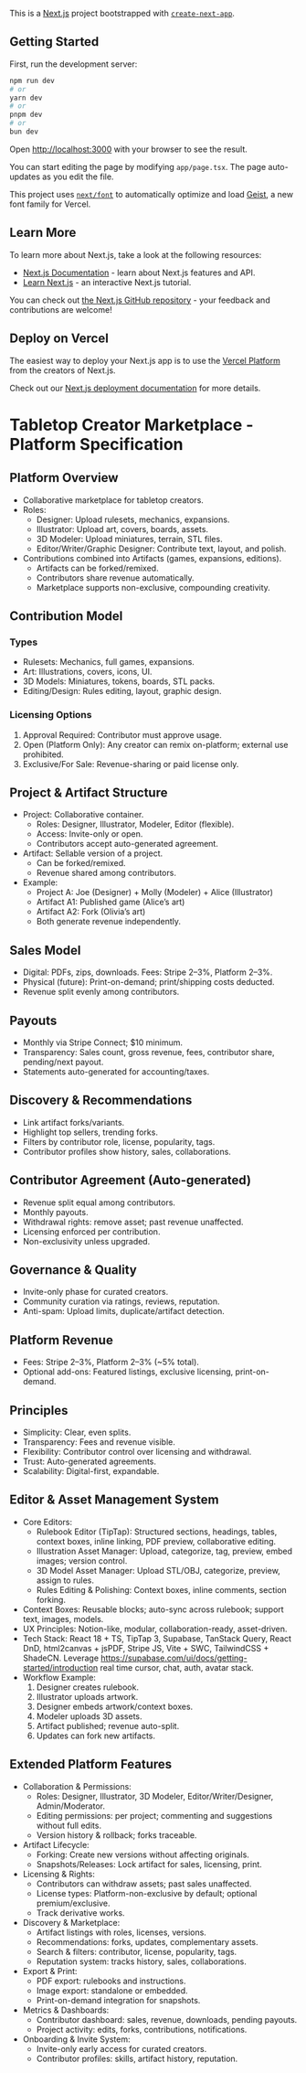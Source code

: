 This is a [Next.js](https://nextjs.org) project bootstrapped with [`create-next-app`](https://nextjs.org/docs/app/api-reference/cli/create-next-app).

## Getting Started

First, run the development server:

```bash
npm run dev
# or
yarn dev
# or
pnpm dev
# or
bun dev
```

Open [http://localhost:3000](http://localhost:3000) with your browser to see the result.

You can start editing the page by modifying `app/page.tsx`. The page auto-updates as you edit the file.

This project uses [`next/font`](https://nextjs.org/docs/app/building-your-application/optimizing/fonts) to automatically optimize and load [Geist](https://vercel.com/font), a new font family for Vercel.

## Learn More

To learn more about Next.js, take a look at the following resources:

- [Next.js Documentation](https://nextjs.org/docs) - learn about Next.js features and API.
- [Learn Next.js](https://nextjs.org/learn) - an interactive Next.js tutorial.

You can check out [the Next.js GitHub repository](https://github.com/vercel/next.js) - your feedback and contributions are welcome!

## Deploy on Vercel

The easiest way to deploy your Next.js app is to use the [Vercel Platform](https://vercel.com/new?utm_medium=default-template&filter=next.js&utm_source=create-next-app&utm_campaign=create-next-app-readme) from the creators of Next.js.

Check out our [Next.js deployment documentation](https://nextjs.org/docs/app/building-your-application/deploying) for more details.

# Tabletop Creator Marketplace - Platform Specification

## Platform Overview
- Collaborative marketplace for tabletop creators.
- Roles:
  - Designer: Upload rulesets, mechanics, expansions.
  - Illustrator: Upload art, covers, boards, assets.
  - 3D Modeler: Upload miniatures, terrain, STL files.
  - Editor/Writer/Graphic Designer: Contribute text, layout, and polish.
- Contributions combined into Artifacts (games, expansions, editions).
  - Artifacts can be forked/remixed.
  - Contributors share revenue automatically.
  - Marketplace supports non-exclusive, compounding creativity.

## Contribution Model
### Types
- Rulesets: Mechanics, full games, expansions.
- Art: Illustrations, covers, icons, UI.
- 3D Models: Miniatures, tokens, boards, STL packs.
- Editing/Design: Rules editing, layout, graphic design.

### Licensing Options
1. Approval Required: Contributor must approve usage.
2. Open (Platform Only): Any creator can remix on-platform; external use prohibited.
3. Exclusive/For Sale: Revenue-sharing or paid license only.

## Project & Artifact Structure
- Project: Collaborative container.
  - Roles: Designer, Illustrator, Modeler, Editor (flexible).
  - Access: Invite-only or open.
  - Contributors accept auto-generated agreement.
- Artifact: Sellable version of a project.
  - Can be forked/remixed.
  - Revenue shared among contributors.
- Example:
  - Project A: Joe (Designer) + Molly (Modeler) + Alice (Illustrator)
  - Artifact A1: Published game (Alice’s art)
  - Artifact A2: Fork (Olivia’s art)
  - Both generate revenue independently.

## Sales Model
- Digital: PDFs, zips, downloads. Fees: Stripe 2–3%, Platform 2–3%.
- Physical (future): Print-on-demand; print/shipping costs deducted.
- Revenue split evenly among contributors.

## Payouts
- Monthly via Stripe Connect; $10 minimum.
- Transparency: Sales count, gross revenue, fees, contributor share, pending/next payout.
- Statements auto-generated for accounting/taxes.

## Discovery & Recommendations
- Link artifact forks/variants.
- Highlight top sellers, trending forks.
- Filters by contributor role, license, popularity, tags.
- Contributor profiles show history, sales, collaborations.

## Contributor Agreement (Auto-generated)
- Revenue split equal among contributors.
- Monthly payouts.
- Withdrawal rights: remove asset; past revenue unaffected.
- Licensing enforced per contribution.
- Non-exclusivity unless upgraded.

## Governance & Quality
- Invite-only phase for curated creators.
- Community curation via ratings, reviews, reputation.
- Anti-spam: Upload limits, duplicate/artifact detection.

## Platform Revenue
- Fees: Stripe 2–3%, Platform 2–3% (~5% total).
- Optional add-ons: Featured listings, exclusive licensing, print-on-demand.

## Principles
- Simplicity: Clear, even splits.
- Transparency: Fees and revenue visible.
- Flexibility: Contributor control over licensing and withdrawal.
- Trust: Auto-generated agreements.
- Scalability: Digital-first, expandable.

## Editor & Asset Management System
- Core Editors:
  - Rulebook Editor (TipTap): Structured sections, headings, tables, context boxes, inline linking, PDF preview, collaborative editing.
  - Illustration Asset Manager: Upload, categorize, tag, preview, embed images; version control.
  - 3D Model Asset Manager: Upload STL/OBJ, categorize, preview, assign to rules.
  - Rules Editing & Polishing: Context boxes, inline comments, section forking.
- Context Boxes: Reusable blocks; auto-sync across rulebook; support text, images, models.
- UX Principles: Notion-like, modular, collaboration-ready, asset-driven.
- Tech Stack: React 18 + TS, TipTap 3, Supabase, TanStack Query, React DnD, html2canvas + jsPDF, Stripe JS, Vite + SWC, TailwindCSS + ShadeCN. Leverage https://supabase.com/ui/docs/getting-started/introduction real time cursor, chat, auth, avatar stack.
- Workflow Example:
  1. Designer creates rulebook.
  2. Illustrator uploads artwork.
  3. Designer embeds artwork/context boxes.
  4. Modeler uploads 3D assets.
  5. Artifact published; revenue auto-split.
  6. Updates can fork new artifacts.

## Extended Platform Features
- Collaboration & Permissions:
  - Roles: Designer, Illustrator, 3D Modeler, Editor/Writer/Designer, Admin/Moderator.
  - Editing permissions: per project; commenting and suggestions without full edits.
  - Version history & rollback; forks traceable.
- Artifact Lifecycle:
  - Forking: Create new versions without affecting originals.
  - Snapshots/Releases: Lock artifact for sales, licensing, print.
- Licensing & Rights:
  - Contributors can withdraw assets; past sales unaffected.
  - License types: Platform-non-exclusive by default; optional premium/exclusive.
  - Track derivative works.
- Discovery & Marketplace:
  - Artifact listings with roles, licenses, versions.
  - Recommendations: forks, updates, complementary assets.
  - Search & filters: contributor, license, popularity, tags.
  - Reputation system: tracks history, sales, collaborations.
- Export & Print:
  - PDF export: rulebooks and instructions.
  - Image export: standalone or embedded.
  - Print-on-demand integration for snapshots.
- Metrics & Dashboards:
  - Contributor dashboard: sales, revenue, downloads, pending payouts.
  - Project activity: edits, forks, contributions, notifications.
- Onboarding & Invite System:
  - Invite-only early access for curated creators.
  - Contributor profiles: skills, artifact history, reputation.


